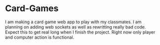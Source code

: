 # Card-Games
I am making a card game web app to play with my classmates. I am planning on adding web sockets as well as rewritting really bad code. Expect this to get real long when I finish the project. Right now only player and computer action is functional.
